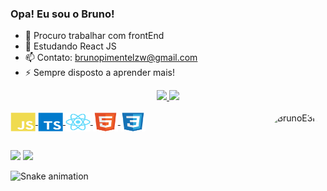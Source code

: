 ### Opa! Eu sou o Bruno!



- 🔭 Procuro trabalhar com frontEnd
- 🌱 Estudando React JS
- 📫 Contato: brunopimentelzw@gmail.com
- ⚡ Sempre disposto a aprender mais!

<div align="center">
  <a href="https://github.com/E3ND">
  <img height="180em" src="https://github-readme-stats.vercel.app/api?username=E3ND&show_icons=true&theme=gotham&include_all_commits=true&count_private=true"/>
  <img height="180em" src="https://github-readme-stats.vercel.app/api/top-langs/?username=E3ND&layout=compact&langs_count=7&theme=gotham"/>
</div>
<div style="display: inline_block"><br>
  <img align="center" alt="Bruno-Js" height="30" width="40" src="https://raw.githubusercontent.com/devicons/devicon/master/icons/javascript/javascript-plain.svg">
  <img align="center" alt="Bruno-Ts" height="30" width="40" src="https://raw.githubusercontent.com/devicons/devicon/master/icons/typescript/typescript-plain.svg">
  <img align="center" alt="Bruno-React" height="30" width="40" src="https://raw.githubusercontent.com/devicons/devicon/master/icons/react/react-original.svg">
  <img align="center" alt="Bruno-HTML" height="30" width="40" src="https://raw.githubusercontent.com/devicons/devicon/master/icons/html5/html5-original.svg">
  <img align="center" alt="Bruno-CSS" height="30" width="40" src="https://raw.githubusercontent.com/devicons/devicon/master/icons/css3/css3-original.svg">

  <img align="right" alt="BrunoE3ND" height="130" style="border-radius:70px;" src="https://media.discordapp.net/attachments/891831046172196896/891831677976997948/34783.gif">
</div>
  
  ##
 
<div> 
  
  <a href = "mailto:brunopimentelzw@gmail.com"><img src="https://img.shields.io/badge/-Gmail-%23333?style=for-the-badge&logo=gmail&logoColor=white" target="_blank"></a>
  <a href="https://www.linkedin.com/in/bruno-pimentel-01b948220" target="_blank"><img src="https://img.shields.io/badge/-LinkedIn-%230077B5?style=for-the-badge&logo=linkedin&logoColor=white" target="_blank"></a> 
 
 ![Snake animation](https://github.com/E3ND/blob/output/github-contribution-grid-snake.svg)
 
</div>
